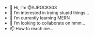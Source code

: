 - 👋 Hi, I’m @AJROCKS03
- 👀 I’m interested in trying stupid things...
- 🌱 I’m currently learning MERN
- 💞️ I’m looking to collaborate on hmm...
- 📫 How to reach me... 

<!---
AJROCKS03/AJROCKS03 is a ✨ special ✨ repository because its `README.md` (this file) appears on your GitHub profile.
You can click the Preview link to take a look at your changes.
--->
